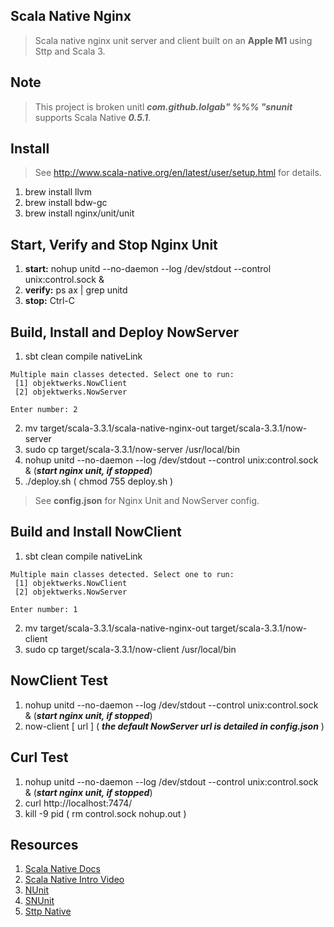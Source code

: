Scala Native Nginx
------------------
>Scala native nginx unit server and client built on an **Apple M1** using Sttp and Scala 3.

Note
----
>This project is broken unitl ***com.github.lolgab" %%% "snunit*** supports Scala Native ***0.5.1***.

Install
-------
>See http://www.scala-native.org/en/latest/user/setup.html for details.
1. brew install llvm
2. brew install bdw-gc
3. brew install nginx/unit/unit

Start, Verify and Stop Nginx Unit
---------------------------------
1. **start:** nohup unitd --no-daemon --log /dev/stdout --control unix:control.sock &
2. **verify:** ps ax | grep unitd
3. **stop:** Ctrl-C

Build, Install and Deploy NowServer
-----------------------------------
1. sbt clean compile nativeLink
```
Multiple main classes detected. Select one to run:
 [1] objektwerks.NowClient
 [2] objektwerks.NowServer

Enter number: 2
```
2. mv target/scala-3.3.1/scala-native-nginx-out target/scala-3.3.1/now-server
3. sudo cp target/scala-3.3.1/now-server /usr/local/bin
4. nohup unitd --no-daemon --log /dev/stdout --control unix:control.sock & (***start nginx unit, if stopped***)
5. ./deploy.sh  ( chmod 755 deploy.sh )
>See **config.json** for Nginx Unit and NowServer config.

Build and Install NowClient
---------------------------
1. sbt clean compile nativeLink
```
Multiple main classes detected. Select one to run:
 [1] objektwerks.NowClient
 [2] objektwerks.NowServer

Enter number: 1
```
2. mv target/scala-3.3.1/scala-native-nginx-out target/scala-3.3.1/now-client
3. sudo cp target/scala-3.3.1/now-client /usr/local/bin

NowClient Test
--------------
1. nohup unitd --no-daemon --log /dev/stdout --control unix:control.sock & (***start nginx unit, if stopped***)
2. now-client [ url ] ( ***the default NowServer url is detailed in config.json*** )

Curl Test
---------
1. nohup unitd --no-daemon --log /dev/stdout --control unix:control.sock & (***start nginx unit, if stopped***)
2. curl http://localhost:7474/
3. kill -9 pid ( rm control.sock nohup.out )

Resources
---------
1. [Scala Native Docs](http://www.scala-native.org/en/latest/index.html)
2. [Scala Native Intro Video](https://www.youtube.com/watch?v=u2CnE-sRdBw)
3. [NUnit](http://unit.nginx.org)
4. [SNUnit](https://github.com/lolgab/snunit)
5. [Sttp Native](https://softwaremill.com/scala-native-sttp-toolkit/)
